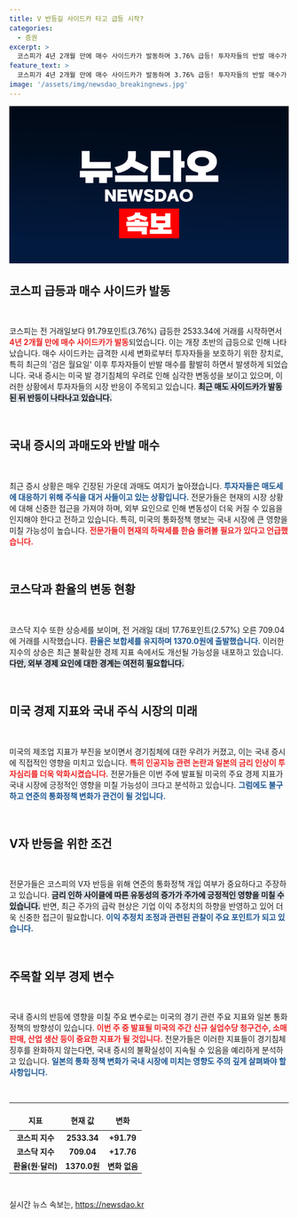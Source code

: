 ```yaml
---
title: V 반등길 사이드카 타고 급등 시작?
categories:
  - 증권
excerpt: >
  코스피가 4년 2개월 만에 매수 사이드카가 발동하며 3.76% 급등! 투자자들의 반발 매수가 이어지며, 과매도 국면 탈출 가능성이 커졌다. 전문가들은 미국 통화정책의 변동을 주의 깊게 살펴야 한다고 경고한다.
feature_text: >
  코스피가 4년 2개월 만에 매수 사이드카가 발동하며 3.76% 급등! 투자자들의 반발 매수가 이어지며, 과매도 국면 탈출 가능성이 커졌다. 전문가들은 미국 통화정책의 변동을 주의 깊게 살펴야 한다고 경고한다.
image: '/assets/img/newsdao_breakingnews.jpg'
---
```


<p><img src="/assets/img/newsdao_breakingnews.jpg" alt="implanttips 속보" /></p>

<h2 data-ke-size="size26">코스피 급등과 매수 사이드카 발동</h2>

<p data-ke-size="size16">&nbsp;</p>

<p>코스피는 전 거래일보다 91.79포인트(3.76%) 급등한 2533.34에 거래를 시작하면서 <b><span style="color: #ee2323;">4년 2개월 만에 매수 사이드카가 발동</span></b>되었습니다. 이는 개장 초반의 급등으로 인해 나타났습니다. 매수 사이드카는 급격한 시세 변화로부터 투자자들을 보호하기 위한 장치로, 특히 최근의 '검은 월요일' 이후 투자자들이 반발 매수를 활발히 하면서 발생하게 되었습니다. 국내 증시는 미국 발 경기침체의 우려로 인해 심각한 변동성을 보이고 있으며, 이러한 상황에서 투자자들의 시장 반응이 주목되고 있습니다. <b><span style="background-color: #21538527;">최근 매도 사이드카가 발동된 뒤 반등이 나타나고 있습니다.</span></b> </p>

<p data-ke-size="size16">&nbsp;</p>

<h2 data-ke-size="size26">국내 증시의 과매도와 반발 매수</h2>

<p data-ke-size="size16">&nbsp;</p>

<p>최근 증시 상황은 매우 긴장된 가운데 과매도 여지가 높아졌습니다. <b><span style="color: #1a5490;">투자자들은 매도세에 대응하기 위해 주식을 대거 사들이고 있는 상황입니다.</span></b> 전문가들은 현재의 시장 상황에 대해 신중한 접근을 가져야 하며, 외부 요인으로 인해 변동성이 더욱 커질 수 있음을 인지해야 한다고 전하고 있습니다. 특히, 미국의 통화정책 행보는 국내 시장에 큰 영향을 미칠 가능성이 높습니다. <b><span style="color: #ee2323;">전문가들이 현재의 하락세를 한숨 돌려볼 필요가 있다고 언급했습니다.</span></b></p>

<p data-ke-size="size16">&nbsp;</p>

<h2 data-ke-size="size26">코스닥과 환율의 변동 현황</h2>

<p data-ke-size="size16">&nbsp;</p>

<p>코스닥 지수 또한 상승세를 보이며, 전 거래일 대비 17.76포인트(2.57%) 오른 709.04에 거래를 시작했습니다. <b><span style="color: #1a5490;">환율은 보합세를 유지하며 1370.0원에 출발했습니다.</span></b> 이러한 지수의 상승은 최근 불확실한 경제 지표 속에서도 개선될 가능성을 내포하고 있습니다. <b><span style="background-color: #21538527;">다만, 외부 경제 요인에 대한 경계는 여전히 필요합니다.</span></b></p>

<p data-ke-size="size16">&nbsp;</p>

<h2 data-ke-size="size26">미국 경제 지표와 국내 주식 시장의 미래</h2>

<p data-ke-size="size16">&nbsp;</p>

<p>미국의 제조업 지표가 부진을 보이면서 경기침체에 대한 우려가 커졌고, 이는 국내 증시에 직접적인 영향을 미치고 있습니다. <b><span style="color: #ee2323;">특히 인공지능 관련 논란과 일본의 금리 인상이 투자심리를 더욱 악화시켰습니다.</span></b> 전문가들은 이번 주에 발표될 미국의 주요 경제 지표가 국내 시장에 긍정적인 영향을 미칠 가능성이 크다고 분석하고 있습니다. <b><span style="color: #1a5490;">그럼에도 불구하고 연준의 통화정책 변화가 관건이 될 것입니다.</span></b></p>

<p data-ke-size="size16">&nbsp;</p>

<h2 data-ke-size="size26">V자 반등을 위한 조건</h2>

<p data-ke-size="size16">&nbsp;</p>

<p>전문가들은 코스피의 V자 반등을 위해 연준의 통화정책 개입 여부가 중요하다고 주장하고 있습니다. <b><span style="background-color: #21538527;">금리 인하 사이클에 따른 유동성의 증가가 주가에 긍정적인 영향을 미칠 수 있습니다.</span></b> 반면, 최근 주가의 급락 현상은 기업 이익 추정치의 하향을 반영하고 있어 더욱 신중한 접근이 필요합니다. <b><span style="color: #1a5490;">이익 추정치 조정과 관련된 관찰이 주요 포인트가 되고 있습니다.</span></b></p>

<p data-ke-size="size16">&nbsp;</p>

<h2 data-ke-size="size26">주목할 외부 경제 변수</h2>

<p data-ke-size="size16">&nbsp;</p>

<p>국내 증시의 반등에 영향을 미칠 주요 변수로는 미국의 경기 관련 주요 지표와 일본 통화 정책의 방향성이 있습니다. <b><span style="color: #ee2323;">이번 주 중 발표될 미국의 주간 신규 실업수당 청구건수, 소매판매, 산업 생산 등이 중요한 지표가 될 것입니다.</span></b> 전문가들은 이러한 지표들이 경기침체 징후를 완화하지 않는다면, 국내 증시의 불확실성이 지속될 수 있음을 예리하게 분석하고 있습니다.  <b><span style="color: #1a5490;">일본의 통화 정책 변화가 국내 시장에 미치는 영향도 주의 깊게 살펴봐야 할 사항입니다.</span></b></p>

<p data-ke-size="size16">&nbsp;</p>

<hr/>

<table style="width: 100%; border-collapse: collapse;">
  <thead>
    <tr>
      <td style="text-align: center; height: 30px;"><b>지표</b></td>
      <td style="text-align: center; height: 30px;"><b>현재 값</b></td>
      <td style="text-align: center; height: 30px;"><b>변화</b></td>
    </tr>
  </thead>
  <tbody>
    <tr>
      <td style="text-align: center; height: 17px;"><b>코스피 지수</b></td>
      <td style="text-align: center; height: 17px;"><b>2533.34</b></td>
      <td style="text-align: center; height: 17px;"><b>+91.79</b></td>
    </tr>
    <tr>
      <td style="text-align: center; height: 17px;"><b>코스닥 지수</b></td>
      <td style="text-align: center; height: 17px;"><b>709.04</b></td>
      <td style="text-align: center; height: 17px;"><b>+17.76</b></td>
    </tr>
    <tr>
      <td style="text-align: center; height: 17px;"><b>환율(원·달러)</b></td>
      <td style="text-align: center; height: 17px;"><b>1370.0원</b></td>
      <td style="text-align: center; height: 17px;"><b>변화 없음</b></td>
    </tr>
  </tbody>
</table>

<p data-ke-size="size16">&nbsp;</p>
실시간 뉴스 속보는, <a href="https://newsdao.kr" rel="dofollow">https://newsdao.kr</a>


